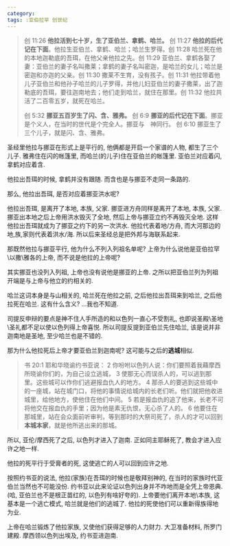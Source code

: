 ```yaml
---
category:
tags: :亚伯拉罕 创世纪
---
```


> 创 11:26 **他拉活到七十岁，生了亚伯兰、拿鹤、哈兰。**
> 创 11:27 **他拉的后代记在下面**。他拉生亚伯兰、拿鹤、哈兰；哈兰生罗得。创 11:28 哈兰死在他的本地迦勒底的吾珥，在他父亲他拉之先。创 11:29 亚伯兰、拿鹤各娶了妻：亚伯兰的妻子名叫撒莱；拿鹤的妻子名叫密迦，是哈兰的女儿；哈兰是密迦和亦迦的父亲。创 11:30 撒莱不生育，没有孩子。创 11:31 他拉带着他儿子亚伯兰和他孙子哈兰的儿子罗得，并他儿妇亚伯兰的妻子撒莱，出了迦勒底的吾珥，要往迦南地去；他们走到哈兰，就住在那里。创 11:32 他拉共活了二百零五岁，就死在哈兰。
>
> 创 5:32 **挪亚五百岁生了闪、含、雅弗。**
> 创 6:9 **挪亚的后代记在下面**。挪亚是个义人，在当时的世代是个完全人。挪亚与　神同行。
> 创 6:10 挪亚生了三个儿子，就是闪、含、雅弗。

圣经里他拉与挪亚在形式上是平行的, 他俩都是开启一个家谱的人物, 都生了三个儿子. 雅弗住在闪的帐篷里, 而哈兰(的儿子)住在亚伯兰的帐篷里. 亚伯兰对应着闪, 拿鹤对应着含.

他拉出吾珥的时候, 拿鹤并没有跟随. 而含也是与挪亚不走同一条路的.

那么, 他拉出吾珥, 是否对应着挪亚洪水呢?

他拉出吾珥, 是离开了本地, 本族, 父家. 挪亚进方舟同样是离开了本地, 本族, 父家. 挪亚出本地之后上帝用洪水毁灭了全地, 然后上帝与挪亚立约不再毁灭全地. 这样他拉出吾珥就成为了挪亚之约下的另一次洪水. 他拉代表着地/方舟, 而大河那边的地,族,家则代表着洪水/海. 所以后来圣经总是把外邦与海联系起来.

那既然他拉与挪亚平行, 他为什么不列入列祖名单呢? 上帝为什么说他是亚伯拉罕\\以撒\\雅各的上帝, 而不说是他拉的上帝呢?

其实挪亚也没列入列祖, 上帝也没有说他是挪亚的上帝. 之所以把亚伯兰列为列祖开端是与上帝与他立的约相关的.

哈兰这词本身是与山相关的, 哈兰死在他拉之前, 之后他拉出吾珥来到哈兰, 之后他拉死在哈兰. 这有什么含义? ...我也不知道.

司提反申辩的要点是神不住人手所造的和以色列一直心不受割礼, 也即说圣殿\\圣地\\圣礼都不足以使以色列得上帝喜悦. 所以司提反提到亚伯兰先住哈兰, 该是说并非迦南地是圣地, 至少哈兰也是不错的.

那为什么他拉死后上帝才要亚伯兰到迦南呢? 这可能与之后的**逃城**相似.

> 书 20:1 耶和华晓谕约书亚说： 2 你吩咐以色列人说：你们要照着我藉摩西所晓谕你们的，为自己设立逃城， 3 使那无心而误杀人的，可以逃到那里。这些城可以作你们逃避报血仇人的地方。 4 那杀人的要逃到这些城中的一座城，站在城门口，将他的事情说给城内的长老们听。他们就把他收进城里，给他地方，使他住在他们中间。 5 若是报血仇的追了他来，长老不可将他交在报血仇的手里；因为他是素无仇恨，无心杀了人的。 6 他要住在那城里，站在会众面前听审判，等到那时的大祭司死了，杀人的才可以回到**本城本家**，就是他所逃出来的那城。

所以, 亚伦/摩西死了之后, 以色列才进入了迦南. 正如同主耶稣死了, 教会才进入应许之地一样.

他拉的死平行于受膏者的死, 这使逃亡的人可以回到应许之地.

按照约书亚的说法, 他拉(家族)在吾珥的时候也是敬拜别神的, 在当时的家族时代亚伯兰当然也不可能没份. 约书亚以此来论证以色列出身并不咋地而是全凭上帝恩典. (哈, 亚伯兰也不是根正苗红的, 以色列有啥好夸的). 上帝要他们离开本地\\本族, 这基本是一个逃亡模式, 哈兰就是他们的逃城了. 他拉的死使他们可以重新得族得地为业.

上帝在哈兰锻炼了他拉家族, 又使他们获得足够的人力财力. 大卫准备材料, 所罗门建殿. 摩西领以色列出埃及, 约书亚进迦南.
